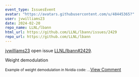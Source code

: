 ```yaml
---
event_type: IssuesEvent
avatar: "https://avatars.githubusercontent.com/u/48445365?"
user: jvwilliams23
date: 2024-02-20
repo_name: LLNL/lbann
html_url: https://github.com/LLNL/lbann/issues/2429
repo_url: https://github.com/LLNL/lbann
---
```


<a href='https://github.com/jvwilliams23' target='_blank'>jvwilliams23</a> open issue <a href='https://github.com/LLNL/lbann/issues/2429' target='_blank'>LLNL/lbann#2429</a>.

<p>Weight demodulation</p><small>Example of weight demodulation in Nvidia code:...</small><a href='https://github.com/LLNL/lbann/issues/2429' target='_blank'>View Comment</a>
